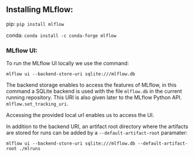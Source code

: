 ## Installing MLflow:

pip: `pip install mlflow`

conda: `conda install -c conda-forge mlflow`

### MLflow UI:

To run the MLflow UI locally we use the command:

```
mlflow ui --backend-store-uri sqlite:///mlflow.db
```
The backend storage enables to access the features of MLflow, in this command a SQLite backend is used with the file `mlflow.db` in the current running repository. This URI is also given later to the MLflow Python API.
`mlflow.set_tracking_uri`.

Accessing the provided local url enables us to access the UI.

In addition to the backend URI, an artifact root directory where the artifacts are stored for runs can be added by a `--default-artifact-root` paramater:

```
mlflow ui --backend-store-uri sqlite:///mlflow.db --default-artifact-root ./mlruns
```


